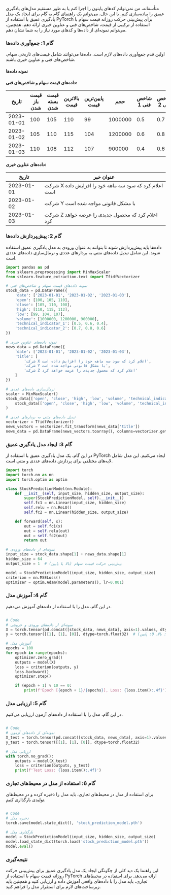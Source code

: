 متأسفانه، من نمی‌توانم کدهای پایتون را اجرا کنم یا به طور مستقیم مدل‌های یادگیری عمیق را پیاده‌سازی کنم. با این حال، می‌توانم یک راهنمای گام به گام برای ایجاد یک مدل یادگیری عمیق با استفاده از PyTorch برای پیش‌بینی حرکت روزانه قیمت سهام با استفاده از ترکیبی از قیمت، شاخص‌های فنی و عناوین خبری ارائه دهم. همچنین، می‌توانم نمونه‌ای از داده‌ها و کدهای مورد نیاز را به شما نشان دهم.

### گام 1: جمع‌آوری داده‌ها

اولین قدم جمع‌آوری داده‌های لازم است. داده‌ها می‌توانند شامل قیمت‌های تاریخی سهام، شاخص‌های فنی و عناوین خبری باشند.

#### نمونه داده‌ها

**داده‌های قیمت سهام و شاخص‌های فنی:**

| تاریخ | قیمت باز شدن | قیمت بسته شدن | بالاترین قیمت | پایین‌ترین قیمت | حجم | شاخص فنی 1 | شاخص فنی 2 |
|-------|---------------|----------------|---------------|----------------|------|--------------|--------------|
| 2023-01-01 | 100 | 105 | 110 | 99 | 1000000 | 0.5 | 0.7 |
| 2023-01-02 | 105 | 110 | 115 | 104 | 1200000 | 0.6 | 0.8 |
| 2023-01-03 | 110 | 108 | 112 | 107 | 900000 | 0.4 | 0.6 |

**داده‌های عناوین خبری:**

| تاریخ | عنوان خبر |
|-------|------------|
| 2023-01-01 | شرکت X اعلام کرد که سود سه ماهه خود را افزایش داده است |
| 2023-01-02 | شرکت Y با مشکل قانونی مواجه شده است |
| 2023-01-03 | شرکت Z اعلام کرد که محصول جدیدی را عرضه خواهد کرد |

### گام 2: پیش‌پردازش داده‌ها

داده‌ها باید پیش‌پردازش شوند تا بتوانند به عنوان ورودی به مدل یادگیری عمیق استفاده شوند. این شامل تبدیل داده‌های متنی به بردارهای عددی و نرمال‌سازی داده‌های عددی است.

```python
import pandas as pd
from sklearn.preprocessing import MinMaxScaler
from sklearn.feature_extraction.text import TfidfVectorizer

# نمونه داده‌های قیمت سهام و شاخص‌های فنی
stock_data = pd.DataFrame({
    'date': ['2023-01-01', '2023-01-02', '2023-01-03'],
    'open': [100, 105, 110],
    'close': [105, 110, 108],
    'high': [110, 115, 112],
    'low': [99, 104, 107],
    'volume': [1000000, 1200000, 900000],
    'technical_indicator_1': [0.5, 0.6, 0.4],
    'technical_indicator_2': [0.7, 0.8, 0.6]
})

# نمونه داده‌های عناوین خبری
news_data = pd.DataFrame({
    'date': ['2023-01-01', '2023-01-02', '2023-01-03'],
    'title': [
        'شرکت X اعلام کرد که سود سه ماهه خود را افزایش داده است',
        'شرکت Y با مشکل قانونی مواجه شده است',
        'شرکت Z اعلام کرد که محصول جدیدی را عرضه خواهد کرد'
    ]
})

# نرمال‌سازی داده‌های عددی
scaler = MinMaxScaler()
stock_data[['open', 'close', 'high', 'low', 'volume', 'technical_indicator_1', 'technical_indicator_2']] = scaler.fit_transform(
    stock_data[['open', 'close', 'high', 'low', 'volume', 'technical_indicator_1', 'technical_indicator_2']]
)

# تبدیل داده‌های متنی به بردارهای عددی
vectorizer = TfidfVectorizer()
news_vectors = vectorizer.fit_transform(news_data['title'])
news_data = pd.DataFrame(news_vectors.toarray(), columns=vectorizer.get_feature_names_out())
```

### گام 3: ایجاد مدل یادگیری عمیق

در این گام، یک مدل یادگیری عمیق با استفاده از PyTorch ایجاد می‌کنیم. این مدل شامل لایه‌های مختلفی برای پردازش داده‌های عددی و متنی است.

```python
import torch
import torch.nn as nn
import torch.optim as optim

class StockPredictionModel(nn.Module):
    def __init__(self, input_size, hidden_size, output_size):
        super(StockPredictionModel, self).__init__()
        self.fc1 = nn.Linear(input_size, hidden_size)
        self.relu = nn.ReLU()
        self.fc2 = nn.Linear(hidden_size, output_size)

    def forward(self, x):
        out = self.fc1(x)
        out = self.relu(out)
        out = self.fc2(out)
        return out

# نمونه‌ای از داده‌های ورودی
input_size = stock_data.shape[1] + news_data.shape[1]
hidden_size = 64
output_size = 1  # پیش‌بینی حرکت قیمت سهام (بالا یا پایین)

model = StockPredictionModel(input_size, hidden_size, output_size)
criterion = nn.MSELoss()
optimizer = optim.Adam(model.parameters(), lr=0.001)
```

### گام 4: آموزش مدل

در این گام، مدل را با استفاده از داده‌های آموزش می‌دهیم.

```python

# Code
# نمونه‌ای از داده‌های ورودی و خروجی
X = torch.tensor(pd.concat([stock_data, news_data], axis=1).values, dtype=torch.float32)
y = torch.tensor([[1], [1], [0]], dtype=torch.float32)  # نمونه‌ای از برچسب‌ها (1: بالا، 0: پایین)

# آموزش مدل
epochs = 100
for epoch in range(epochs):
    optimizer.zero_grad()
    outputs = model(X)
    loss = criterion(outputs, y)
    loss.backward()
    optimizer.step()

    if (epoch + 1) % 10 == 0:
        print(f'Epoch [{epoch + 1}/{epochs}], Loss: {loss.item():.4f}')
```

### گام 5: ارزیابی مدل

در این گام، مدل را با استفاده از داده‌های آزمون ارزیابی می‌کنیم.

```python

# Code
# نمونه‌ای از داده‌های آزمون
X_test = torch.tensor(pd.concat([stock_data, news_data], axis=1).values, dtype=torch.float32)
y_test = torch.tensor([[1], [1], [0]], dtype=torch.float32)

# ارزیابی مدل
with torch.no_grad():
    outputs = model(X_test)
    loss = criterion(outputs, y_test)
    print(f'Test Loss: {loss.item():.4f}')
```

### گام 6: استفاده از مدل در محیط‌های تجاری

برای استفاده از مدل در محیط‌های تجاری، باید مدل را ذخیره کرده و در محیط‌های تولیدی بارگذاری کنیم.

```python

# Code
# ذخیره مدل
torch.save(model.state_dict(), 'stock_prediction_model.pth')

# بارگذاری مدل
model = StockPredictionModel(input_size, hidden_size, output_size)
model.load_state_dict(torch.load('stock_prediction_model.pth'))
model.eval()
```

### نتیجه‌گیری

این راهنما یک دید کلی از چگونگی ایجاد یک مدل یادگیری عمیق برای پیش‌بینی حرکت روزانه قیمت سهام با استفاده از PyTorch ارائه می‌دهد. برای استفاده در محیط‌های تجاری، باید مدل را با داده‌های واقعی آموزش داده و ارزیابی کنید و همچنین باید زیرساخت‌های لازم برای استقرار مدل را فراهم کنید.